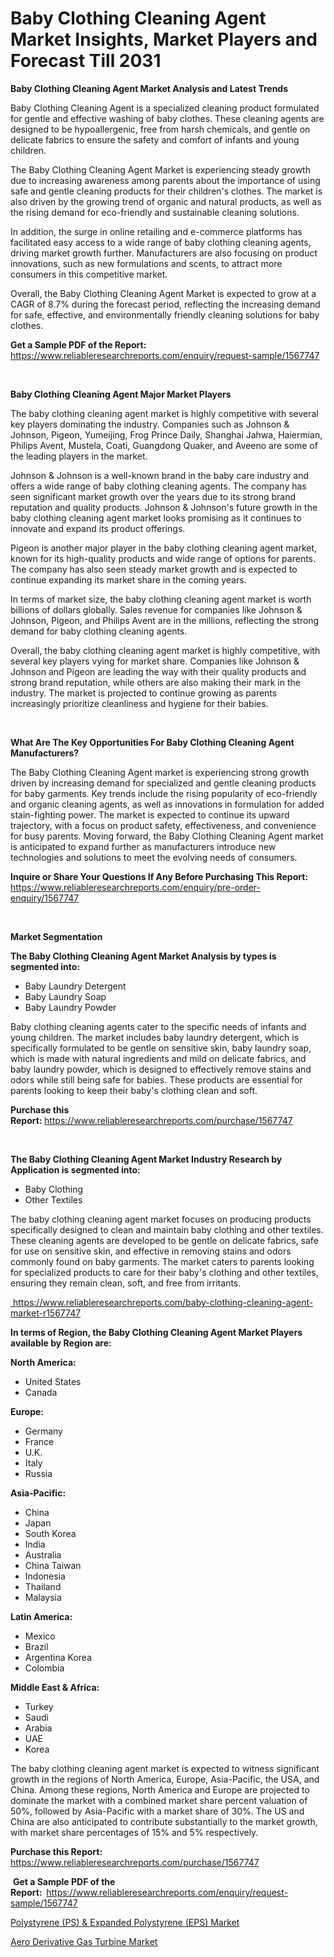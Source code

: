 <p><h1>Baby Clothing Cleaning Agent Market Insights, Market Players and Forecast Till 2031</h1></p><p><strong>Baby Clothing Cleaning Agent Market Analysis and Latest Trends</strong></p>
<p><p>Baby Clothing Cleaning Agent is a specialized cleaning product formulated for gentle and effective washing of baby clothes. These cleaning agents are designed to be hypoallergenic, free from harsh chemicals, and gentle on delicate fabrics to ensure the safety and comfort of infants and young children.</p><p>The Baby Clothing Cleaning Agent Market is experiencing steady growth due to increasing awareness among parents about the importance of using safe and gentle cleaning products for their children's clothes. The market is also driven by the growing trend of organic and natural products, as well as the rising demand for eco-friendly and sustainable cleaning solutions.</p><p>In addition, the surge in online retailing and e-commerce platforms has facilitated easy access to a wide range of baby clothing cleaning agents, driving market growth further. Manufacturers are also focusing on product innovations, such as new formulations and scents, to attract more consumers in this competitive market.</p><p>Overall, the Baby Clothing Cleaning Agent Market is expected to grow at a CAGR of 8.7% during the forecast period, reflecting the increasing demand for safe, effective, and environmentally friendly cleaning solutions for baby clothes.</p></p>
<p><strong>Get a Sample PDF of the Report:&nbsp;</strong> <a href="https://www.reliableresearchreports.com/enquiry/request-sample/1567747">https://www.reliableresearchreports.com/enquiry/request-sample/1567747</a></p>
<p>&nbsp;</p>
<p><strong>Baby Clothing Cleaning Agent Major Market Players</strong></p>
<p><p>The baby clothing cleaning agent market is highly competitive with several key players dominating the industry. Companies such as Johnson & Johnson, Pigeon, Yumeijing, Frog Prince Daily, Shanghai Jahwa, Haiermian, Philips Avent, Mustela, Coati, Guangdong Quaker, and Aveeno are some of the leading players in the market.</p><p>Johnson & Johnson is a well-known brand in the baby care industry and offers a wide range of baby clothing cleaning agents. The company has seen significant market growth over the years due to its strong brand reputation and quality products. Johnson & Johnson's future growth in the baby clothing cleaning agent market looks promising as it continues to innovate and expand its product offerings.</p><p>Pigeon is another major player in the baby clothing cleaning agent market, known for its high-quality products and wide range of options for parents. The company has also seen steady market growth and is expected to continue expanding its market share in the coming years.</p><p>In terms of market size, the baby clothing cleaning agent market is worth billions of dollars globally. Sales revenue for companies like Johnson & Johnson, Pigeon, and Philips Avent are in the millions, reflecting the strong demand for baby clothing cleaning agents.</p><p>Overall, the baby clothing cleaning agent market is highly competitive, with several key players vying for market share. Companies like Johnson & Johnson and Pigeon are leading the way with their quality products and strong brand reputation, while others are also making their mark in the industry. The market is projected to continue growing as parents increasingly prioritize cleanliness and hygiene for their babies.</p></p>
<p>&nbsp;</p>
<p><strong>What Are The Key Opportunities For Baby Clothing Cleaning Agent Manufacturers?</strong></p>
<p><p>The Baby Clothing Cleaning Agent market is experiencing strong growth driven by increasing demand for specialized and gentle cleaning products for baby garments. Key trends include the rising popularity of eco-friendly and organic cleaning agents, as well as innovations in formulation for added stain-fighting power. The market is expected to continue its upward trajectory, with a focus on product safety, effectiveness, and convenience for busy parents. Moving forward, the Baby Clothing Cleaning Agent market is anticipated to expand further as manufacturers introduce new technologies and solutions to meet the evolving needs of consumers.</p></p>
<p><strong>Inquire or Share Your Questions If Any Before Purchasing This Report:</strong> <a href="https://www.reliableresearchreports.com/enquiry/pre-order-enquiry/1567747">https://www.reliableresearchreports.com/enquiry/pre-order-enquiry/1567747</a></p>
<p>&nbsp;</p>
<p><strong>Market Segmentation</strong></p>
<p><strong>The Baby Clothing Cleaning Agent Market Analysis by types is segmented into:</strong></p>
<p><ul><li>Baby Laundry Detergent</li><li>Baby Laundry Soap</li><li>Baby Laundry Powder</li></ul></p>
<p><p>Baby clothing cleaning agents cater to the specific needs of infants and young children. The market includes baby laundry detergent, which is specifically formulated to be gentle on sensitive skin, baby laundry soap, which is made with natural ingredients and mild on delicate fabrics, and baby laundry powder, which is designed to effectively remove stains and odors while still being safe for babies. These products are essential for parents looking to keep their baby's clothing clean and soft.</p></p>
<p><strong>Purchase this Report:&nbsp;</strong><a href="https://www.reliableresearchreports.com/purchase/1567747">https://www.reliableresearchreports.com/purchase/1567747</a></p>
<p>&nbsp;</p>
<p><strong>The Baby Clothing Cleaning Agent Market Industry Research by Application is segmented into:</strong></p>
<p><ul><li>Baby Clothing</li><li>Other Textiles</li></ul></p>
<p><p>The baby clothing cleaning agent market focuses on producing products specifically designed to clean and maintain baby clothing and other textiles. These cleaning agents are developed to be gentle on delicate fabrics, safe for use on sensitive skin, and effective in removing stains and odors commonly found on baby garments. The market caters to parents looking for specialized products to care for their baby's clothing and other textiles, ensuring they remain clean, soft, and free from irritants.</p></p>
<p><a href="https://www.reliableresearchreports.com/baby-clothing-cleaning-agent-market-r1567747">&nbsp;https://www.reliableresearchreports.com/baby-clothing-cleaning-agent-market-r1567747</a></p>
<p><strong>In terms of Region, the Baby Clothing Cleaning Agent Market Players available by Region are:</strong></p>
<p>
    <p> <strong> North America: </strong>
        <ul>
            <li>United States</li>
            <li>Canada</li>
        </ul>
        </p> 
    <p> <strong> Europe: </strong>
        <ul>
            <li>Germany</li>
            <li>France</li>
            <li>U.K.</li>
            <li>Italy</li>
            <li>Russia</li>
        </ul>
        </p> 
    <p> <strong> Asia-Pacific: </strong>
        <ul>
            <li>China</li>
            <li>Japan</li>
            <li>South Korea</li>
            <li>India</li>
            <li>Australia</li>
            <li>China Taiwan</li>
            <li>Indonesia</li>
            <li>Thailand</li>
            <li>Malaysia</li>
        </ul>
        </p> 
    <p> <strong> Latin America: </strong>
        <ul>
            <li>Mexico</li>
            <li>Brazil</li>
            <li>Argentina Korea</li>
            <li>Colombia</li>
        </ul>
        </p> 
    <p> <strong> Middle East & Africa: </strong>
        <ul>
            <li>Turkey</li>
            <li>Saudi</li>
            <li>Arabia</li>
            <li>UAE</li>
            <li>Korea</li>
        </ul>
    </p>
    </p>
<p><p>The baby clothing cleaning agent market is expected to witness significant growth in the regions of North America, Europe, Asia-Pacific, the USA, and China. Among these regions, North America and Europe are projected to dominate the market with a combined market share percent valuation of 50%, followed by Asia-Pacific with a market share of 30%. The US and China are also anticipated to contribute substantially to the market growth, with market share percentages of 15% and 5% respectively.</p></p>
<p><strong>Purchase this Report: </strong><a href="https://www.reliableresearchreports.com/purchase/1567747">https://www.reliableresearchreports.com/purchase/1567747</a></p>
<p>&nbsp;<strong>Get a Sample PDF of the Report:&nbsp;&nbsp;</strong><a href="https://www.reliableresearchreports.com/enquiry/request-sample/1567747">https://www.reliableresearchreports.com/enquiry/request-sample/1567747</a></p>
<p><strong></strong></p>
<p><p><a href="https://github.com/SashaBeier2023/Market-Research-Report-List-1/blob/main/polystyrene-ps-expanded-polystyrene-eps-market.md">Polystyrene (PS) & Expanded Polystyrene (EPS) Market</a></p><p><a href="https://view.publitas.com/reportprime-1/aero-derivative-gas-turbine-market-size-cagr-trends-2024-2030/">Aero Derivative Gas Turbine Market</a></p></p>